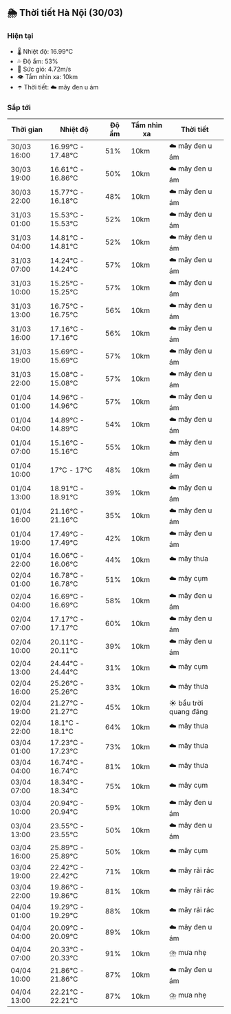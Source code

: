 ## 🌦️ Thời tiết Hà Nội (30/03)

### Hiện tại

- 🌡️ Nhiệt độ: 16.99℃
- 💦 Độ ẩm: 53%
- 💨 Sức gió: 4.72m/s
- 👁️ Tầm nhìn xa: 10km
- ☂️ Thời tiết: ☁️ mây đen u ám

### Sắp tới

| Thời gian | Nhiệt độ | Độ ẩm | Tầm nhìn xa | Thời tiết |
| --- | --- | --- | --- | --- |
| 30/03 16:00 | 16.99℃ - 17.48℃ | 51% | 10km | ☁️ mây đen u ám |
| 30/03 19:00 | 16.61℃ - 16.86℃ | 50% | 10km | ☁️ mây đen u ám |
| 30/03 22:00 | 15.77℃ - 16.18℃ | 48% | 10km | ☁️ mây đen u ám |
| 31/03 01:00 | 15.53℃ - 15.53℃ | 52% | 10km | ☁️ mây đen u ám |
| 31/03 04:00 | 14.81℃ - 14.81℃ | 52% | 10km | ☁️ mây đen u ám |
| 31/03 07:00 | 14.24℃ - 14.24℃ | 57% | 10km | ☁️ mây đen u ám |
| 31/03 10:00 | 15.25℃ - 15.25℃ | 57% | 10km | ☁️ mây đen u ám |
| 31/03 13:00 | 16.75℃ - 16.75℃ | 56% | 10km | ☁️ mây đen u ám |
| 31/03 16:00 | 17.16℃ - 17.16℃ | 56% | 10km | ☁️ mây đen u ám |
| 31/03 19:00 | 15.69℃ - 15.69℃ | 57% | 10km | ☁️ mây đen u ám |
| 31/03 22:00 | 15.08℃ - 15.08℃ | 57% | 10km | ☁️ mây đen u ám |
| 01/04 01:00 | 14.96℃ - 14.96℃ | 57% | 10km | ☁️ mây đen u ám |
| 01/04 04:00 | 14.89℃ - 14.89℃ | 54% | 10km | ☁️ mây đen u ám |
| 01/04 07:00 | 15.16℃ - 15.16℃ | 55% | 10km | ☁️ mây đen u ám |
| 01/04 10:00 | 17℃ - 17℃ | 48% | 10km | ☁️ mây đen u ám |
| 01/04 13:00 | 18.91℃ - 18.91℃ | 39% | 10km | ☁️ mây đen u ám |
| 01/04 16:00 | 21.16℃ - 21.16℃ | 35% | 10km | ☁️ mây đen u ám |
| 01/04 19:00 | 17.49℃ - 17.49℃ | 42% | 10km | ☁️ mây đen u ám |
| 01/04 22:00 | 16.06℃ - 16.06℃ | 44% | 10km | ☁️ mây thưa |
| 02/04 01:00 | 16.78℃ - 16.78℃ | 51% | 10km | ☁️ mây cụm |
| 02/04 04:00 | 16.69℃ - 16.69℃ | 58% | 10km | ☁️ mây đen u ám |
| 02/04 07:00 | 17.17℃ - 17.17℃ | 60% | 10km | ☁️ mây đen u ám |
| 02/04 10:00 | 20.11℃ - 20.11℃ | 39% | 10km | ☁️ mây đen u ám |
| 02/04 13:00 | 24.44℃ - 24.44℃ | 31% | 10km | ☁️ mây cụm |
| 02/04 16:00 | 25.26℃ - 25.26℃ | 33% | 10km | ☁️ mây thưa |
| 02/04 19:00 | 21.27℃ - 21.27℃ | 45% | 10km | ☀️ bầu trời quang đãng |
| 02/04 22:00 | 18.1℃ - 18.1℃ | 64% | 10km | ☁️ mây thưa |
| 03/04 01:00 | 17.23℃ - 17.23℃ | 73% | 10km | ☁️ mây thưa |
| 03/04 04:00 | 16.74℃ - 16.74℃ | 81% | 10km | ☁️ mây thưa |
| 03/04 07:00 | 18.34℃ - 18.34℃ | 75% | 10km | ☁️ mây cụm |
| 03/04 10:00 | 20.94℃ - 20.94℃ | 59% | 10km | ☁️ mây đen u ám |
| 03/04 13:00 | 23.55℃ - 23.55℃ | 50% | 10km | ☁️ mây đen u ám |
| 03/04 16:00 | 25.89℃ - 25.89℃ | 50% | 10km | ☁️ mây cụm |
| 03/04 19:00 | 22.42℃ - 22.42℃ | 71% | 10km | ☁️ mây rải rác |
| 03/04 22:00 | 19.86℃ - 19.86℃ | 81% | 10km | ☁️ mây rải rác |
| 04/04 01:00 | 19.29℃ - 19.29℃ | 88% | 10km | ☁️ mây rải rác |
| 04/04 04:00 | 20.09℃ - 20.09℃ | 89% | 10km | ☁️ mây đen u ám |
| 04/04 07:00 | 20.33℃ - 20.33℃ | 91% | 10km | ⛈️ mưa nhẹ |
| 04/04 10:00 | 21.86℃ - 21.86℃ | 87% | 10km | ☁️ mây đen u ám |
| 04/04 13:00 | 22.21℃ - 22.21℃ | 87% | 10km | ⛈️ mưa nhẹ |

